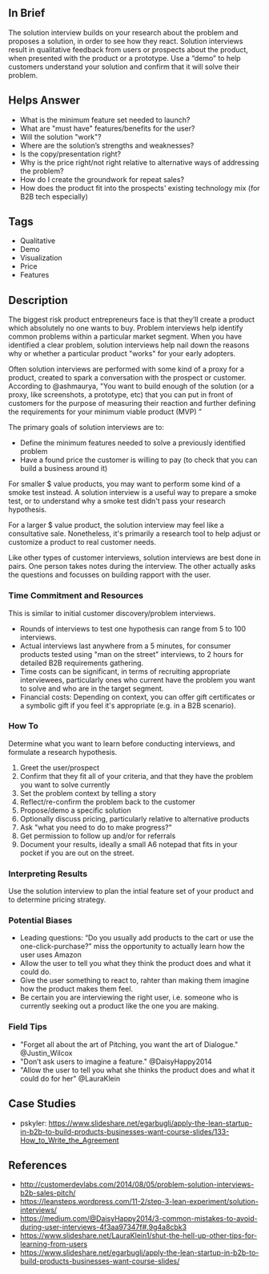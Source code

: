 ## In Brief

The solution interview builds on your research about the problem and proposes a solution, in order to see how they react. Solution interviews result in qualitative feedback from users or prospects about the product, when presented with the product or a prototype. Use a “demo” to help customers understand your solution and confirm that it will solve their problem. 

## Helps Answer
 * What is the minimum feature set needed to launch?
 * What are "must have" features/benefits for the user?
 * Will the solution "work"?
 * Where are the solution’s strengths and weaknesses?
 * Is the copy/presentation right?
 * Why is the price right/not right relative to alternative ways of addressing the problem?
 * How do I create the groundwork for repeat sales?
 * How does the product fit into the prospects' existing technology mix (for B2B tech especially)

## Tags
 * Qualitative
 * Demo
 * Visualization
 * Price
 * Features

## Description

The biggest risk product entrepreneurs face is that they’ll create a product which absolutely no one wants to buy. Problem interviews help identify common problems within a particular market segment. When you have identified a clear problem, solution interviews help nail down the reasons why or whether a particular product "works" for your early adopters. 

Often solution interviews are performed with some kind of a proxy for a product, created to spark a conversation with the prospect or customer. According to @ashmaurya, "You want to build enough of the solution (or a proxy, like screenshots, a prototype, etc) that you can put in front of customers for the purpose of measuring their reaction and further defining the requirements for your minimum viable product (MVP) ” 

The primary goals of solution interviews are to:

* Define the minimum features needed to solve a previously identified problem
* Have a found price the customer is willing to pay (to check that you can build a business around it)

For smaller $ value products, you may want to perform some kind of a smoke test instead. A solution interview is a useful way to prepare a smoke test, or to understand why a smoke test didn't pass your research hypothesis. 

For a larger $ value product, the solution interview may feel like a consultative sale. Nonetheless, it's primarily a research tool to help adjust or customize a product to real customer needs. 

Like other types of customer interviews, solution interviews are best done in pairs. One person takes notes during the interview. The other actually asks the questions and focusses on building rapport with the user. 

### Time Commitment and Resources

This is similar to initial customer discovery/problem interviews. 
 * Rounds of interviews to test one hypothesis can range from 5 to 100 interviews. 
 * Actual interviews last anywhere from a 5 minutes, for consumer products tested using "man on the street" interviews, to 2 hours for detailed B2B requirements gathering. 
 * Time costs can be significant, in terms of recruiting appropriate interviewees, particularly ones who current have the problem you want to solve and who are in the target segment.
 * Financial costs: Depending on context, you can offer gift certificates or a symbolic gift if you feel it's appropriate (e.g. in a B2B scenario).

### How To

Determine what you want to learn before conducting interviews, and formulate a research hypothesis. 

1. Greet the user/prospect
2. Confirm that they fit all of your criteria, and that they have the problem you want to solve currently
3. Set the problem context by telling a story
4. Reflect/re-confirm the problem back to the customer
5. Propose/demo a specific solution
6. Optionally discuss pricing, particularly relative to alternative products
7. Ask "what you need to do to make progress?"
8. Get permission to follow up and/or for referrals
9. Document your results, ideally a small A6 notepad that fits in your pocket if you are out on the street.

### Interpreting Results

Use the solution interview to plan the intial feature set of your product and to determine pricing strategy. 

### Potential Biases
 * Leading questions: “Do you usually add products to the cart or use the one-click-purchase?” miss the opportunity to actually learn how the user uses Amazon
 * Allow the user to tell you what they think the product does and what it could do. 
 * Give the user something to react to, rahter than making them imagine how the product makes them feel.
 * Be certain you are interviewing the right user, i.e. someone who is currently seeking out a product like the one you are making. 

### Field Tips
 * "Forget all about the art of Pitching, you want the art of Dialogue." @Justin_Wilcox
 * "Don’t ask users to imagine a feature." @DaisyHappy2014
 * "Allow the user to tell you what she thinks the product does and what it could do for her" @LauraKlein
 
## Case Studies
 * pskyler: https://www.slideshare.net/egarbugli/apply-the-lean-startup-in-b2b-to-build-products-businesses-want-course-slides/133-How_to_Write_the_Agreement
 
## References
 * http://customerdevlabs.com/2014/08/05/problem-solution-interviews-b2b-sales-pitch/
 * https://leansteps.wordpress.com/11-2/step-3-lean-experiment/solution-interviews/
 * https://medium.com/@DaisyHappy2014/3-common-mistakes-to-avoid-during-user-interviews-4f3aa97347f#.9g4a8cbk3
 * https://www.slideshare.net/LauraKlein1/shut-the-hell-up-other-tips-for-learning-from-users
 * https://www.slideshare.net/egarbugli/apply-the-lean-startup-in-b2b-to-build-products-businesses-want-course-slides/